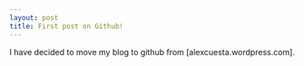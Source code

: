 ```yaml
---
layout: post
title: First post on Github!
---
```


I have decided to move my blog to github from [alexcuesta.wordpress.com].
